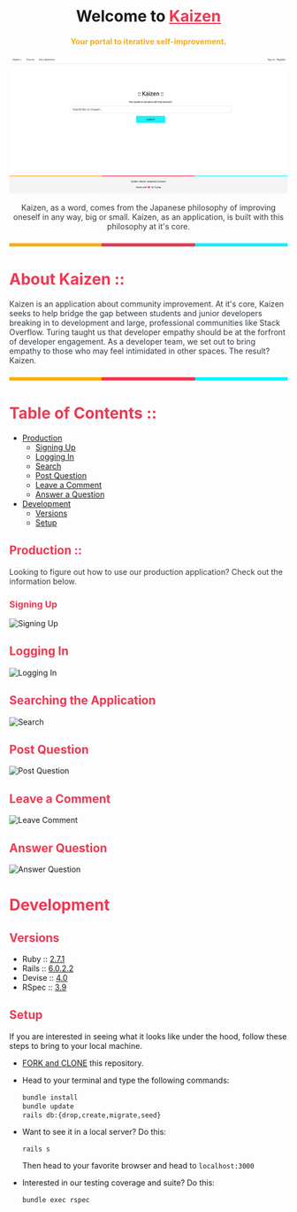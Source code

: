 <h1 align=center>Welcome to <a href="https://obscure-journey-59246.herokuapp.com" style="color: #ef3852">Kaizen</a></h1>
<h4 align=center style="color: #f9ae06">Your portal to iterative self-improvement.</h4>

<p align="center">
  <img src='app/assets/images/readme/kaizen_landing.png' alt='The :: Kaizen :: Landing Page'>
</p>

<p align=center style="color: #343a40">Kaizen, as a word, comes from the Japanese philosophy of improving oneself in any way, big or small. Kaizen, as an application, is built with this philosophy at it's core.</p>

<p align='center'>
  <img src='app/assets/images/readme/turing_horizontal_spacer_sm.png'>
</p>

# <span style="color: #ef3852">About Kaizen ::</span>

<p style="color: #343a40">Kaizen is an application about community improvement. At it's core, Kaizen seeks to help bridge the gap between students and junior developers breaking in to development and large, professional communities like Stack Overflow. Turing taught us that developer empathy should be at the forfront of developer engagement. As a developer team, we set out to bring empathy to those who may feel intimidated in other spaces. The result? Kaizen.</p>

<p align='center'>
  <img src='app/assets/images/readme/turing_horizontal_spacer_sm.png'>
</p>

# <span style="color: #ef3852">Table of Contents ::</span>

* <span style="color: #343a40">[Production](#production)</span>
  * <span style="color: #343a40">[Signing Up](#signing-up)</span>
  * <span style="color: #343a40">[Logging In](#logging-in)</span>
  * <span style="color: #343a40">[Search](#search)</span>
  * <span style="color: #343a40">[Post Question](#post-question)</span>
  * <span style="color: #343a40">[Leave a Comment](#leave-a-comment)</span>
  * <span style="color: #343a40">[Answer a Question](#answer-question)</span>
* <span style="color: #343a40">[Development](#development)</span>
  * <span style="color: #343a40">[Versions](#versions)</span>
  * <span style="color: #343a40">[Setup](#setup)</span>


<h2><span style="color: #ef3852">Production ::</span></h2>
  <p style="color: #343a40">Looking to figure out how to use our production application? Check out the information below.</p>
  
<h3><span style="color: #ef3852">Signing Up</span></h3>

![Signing Up](https://media.giphy.com/media/dApBYqUA317is4qdM0/giphy.gif)

<h2><span style="color: #ef3852">Logging In</span></h2>

![Logging In](https://media.giphy.com/media/f6EFyWkfa69vLiFq5e/giphy.gif)

<h2><span style="color: #ef3852">Searching the Application</span></h2>

![Search](https://media.giphy.com/media/kERGwpKpGY0uqXxGMG/giphy.gif)

<h2><span style="color: #ef3852">Post Question</span></h2>

![Post Question](https://media.giphy.com/media/ghTZF3VrKOuER7eTHe/giphy.gif)

<h2><span style="color: #ef3852">Leave a Comment</span></h2>

![Leave Comment](https://media.giphy.com/media/jsrNB7Wv679AOefFxy/giphy.gif)

<h2><span style="color: #ef3852">Answer Question</span></h2>

![Answer Question](https://media.giphy.com/media/jsrNB7Wv679AOefFxy/giphy.gif)

<h1><span style="color: #ef3852">Development</span></h1>

<h2><span style="color: #ef3852">Versions</span></h2>

  - Ruby :: [2.7.1](https://www.ruby-lang.org/en/news/2020/03/31/ruby-2-7-1-released)
  - Rails :: [6.0.2.2](https://guides.rubyonrails.org/)
  - Devise :: [4.0](https://github.com/heartcombo/devise)
  - RSpec :: [3.9](https://rspec.info/documentation/)

   
  <h2><span style="color: #ef3852">Setup</span></h2>
  
  <p>If you are interested in seeing what it looks like under the hood, follow these steps to bring to your local machine.</p>

  * [FORK and CLONE](https://help.github.com/en/github/getting-started-with-github/fork-a-repo) this repository. 

  * Head to your terminal and type the following commands:

    ```
    bundle install
    bundle update
    rails db:{drop,create,migrate,seed}
    ```

  * Want to see it in a local server? Do this:
  
    ```
    rails s
    ```
    Then head to your favorite browser and head to `localhost:3000`

  * Interested in our testing coverage and suite? Do this:

    ```
    bundle exec rspec
    ``` 
 
 
  
